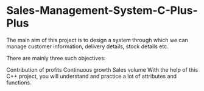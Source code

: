 # Sales-Management-System-C-Plus-Plus
The main aim of this project is to design a system through which we can manage customer information, delivery details, stock details etc.

There are mainly three such objectives:

Contribution of profits
Continuous growth
Sales volume
With the help of this C++ project, you will understand and practice a lot of attributes and functions.
